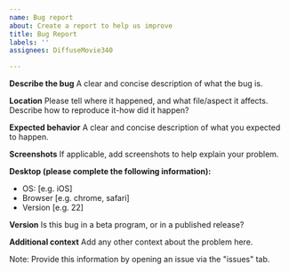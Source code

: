 ```yaml
---
name: Bug report
about: Create a report to help us improve
title: Bug Report
labels: ''
assignees: DiffuseMovie340

---
```


**Describe the bug**
A clear and concise description of what the bug is.

**Location**
Please tell where it happened, and what file/aspect it affects. Describe how to reproduce it-how did it happen?

**Expected behavior**
A clear and concise description of what you expected to happen.

**Screenshots**
If applicable, add screenshots to help explain your problem.

**Desktop (please complete the following information):**
 - OS: [e.g. iOS]
 - Browser [e.g. chrome, safari]
 - Version [e.g. 22]

**Version**
Is this bug in a beta program, or in a published release?

**Additional context**
Add any other context about the problem here.

Note: Provide this information by opening an issue via the "issues" tab.
